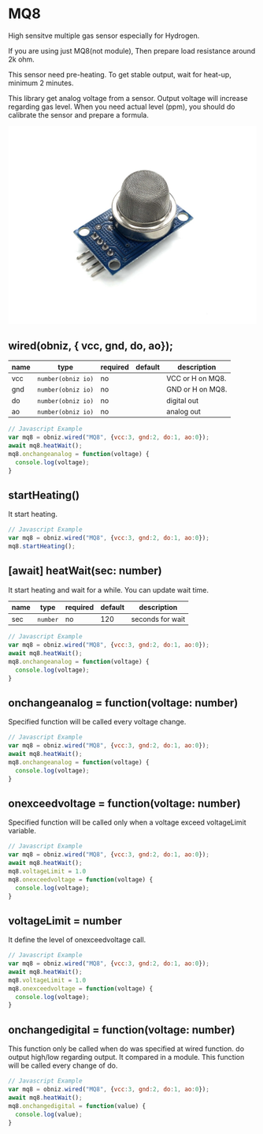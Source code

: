 # MQ8
High sensitve multiple gas sensor especially for Hydrogen.

If you are using just MQ8(not module), Then prepare load resistance around 2k ohm.

This sensor need pre-heating. To get stable output, wait for heat-up, minimum 2 minutes.

This library get analog voltage from a sensor. Output voltage will increase regarding gas level. When you need actual level (ppm), you should do calibrate the sensor and prepare a formula.

![](./image.jpg)

## wired(obniz,  { vcc, gnd, do, ao});

name | type | required | default | description
--- | --- | --- | --- | ---
vcc | `number(obniz io)` | no |  &nbsp; | VCC or H on MQ8.
gnd | `number(obniz io)` | no |  &nbsp; | GND or H on MQ8.
do | `number(obniz io)` | no |  &nbsp; | digital out
ao | `number(obniz io)` | no | &nbsp;  | analog out


```Javascript
// Javascript Example
var mq8 = obniz.wired("MQ8", {vcc:3, gnd:2, do:1, ao:0});
await mq8.heatWait();
mq8.onchangeanalog = function(voltage) {
  console.log(voltage);
}
```

## startHeating()

It start heating.

```Javascript
// Javascript Example
var mq8 = obniz.wired("MQ8", {vcc:3, gnd:2, do:1, ao:0});
mq8.startHeating();
```

## [await] heatWait(sec: number)

It start heating and wait for a while.
You can update wait time.

name | type | required | default | description
--- | --- | --- | --- | ---
sec | `number` | no | 120 | seconds for wait

```Javascript
// Javascript Example
var mq8 = obniz.wired("MQ8", {vcc:3, gnd:2, do:1, ao:0});
await mq8.heatWait();
mq8.onchangeanalog = function(voltage) {
  console.log(voltage);
}
```

## onchangeanalog = function(voltage: number)

Specified function will be called every voltage change.

```Javascript
// Javascript Example
var mq8 = obniz.wired("MQ8", {vcc:3, gnd:2, do:1, ao:0});
await mq8.heatWait();
mq8.onchangeanalog = function(voltage) {
  console.log(voltage);
}
```

## onexceedvoltage = function(voltage: number)

Specified function will be called only when a voltage exceed voltageLimit variable.

```Javascript
// Javascript Example
var mq8 = obniz.wired("MQ8", {vcc:3, gnd:2, do:1, ao:0});
await mq8.heatWait();
mq8.voltageLimit = 1.0
mq8.onexceedvoltage = function(voltage) {
  console.log(voltage);
}
```

## voltageLimit = number

It define the level of onexceedvoltage call.

```Javascript
// Javascript Example
var mq8 = obniz.wired("MQ8", {vcc:3, gnd:2, do:1, ao:0});
await mq8.heatWait();
mq8.voltageLimit = 1.0
mq8.onexceedvoltage = function(voltage) {
  console.log(voltage);
}
```

## onchangedigital = function(voltage: number)

This function only be called when do was specified at wired function.
do output high/low regarding output. It compared in a module.
This function will be called every change of do.

```Javascript
// Javascript Example
var mq8 = obniz.wired("MQ8", {vcc:3, gnd:2, do:1, ao:0});
await mq8.heatWait();
mq8.onchangedigital = function(value) {
  console.log(value);
}
```